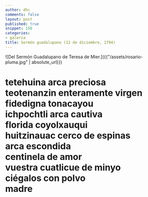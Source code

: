 ```yaml
---
author: dhc
comments: false
layout: post 
published: true
snippet: 150
categories:
- galeria
title: Sermón guadalupano (12 de diciembre, 1794)
---
```


![Del Sermón Guadalupano de Teresa de Mier.]({{"/assets/rosario-pluma.jpg" | absolute_url}})

<h1 class="f2 dark-gray measure lh-title fw1">tetehuina arca preciosa <br> teotenanzin enteramente virgen <br> fidedigna tonacayou <br> ichpochtli arca cautiva <br> florida coyolxauqui <br> huitzinauac cerco de espinas <br>  arca escondida <br> centinela de amor <br> vuestra cuatlicue de minyo <br> ciégalos con polvo <br> madre </h1>

